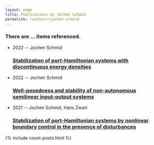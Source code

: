 ```yaml
---
layout: page
title: Publications by Jochen Schmid
permalink: /authors/jochen-schmid
---
```


<h3 id="number-posts">There are ... items referenced.</h3>
<ul class="post-list">
<li><span class='post-meta'>2022 -- Jochen Schmid</span><h3><a class='post-link' href="{{ site.baseurl }}/stabilization-of-port-hamiltonian-systems-with-discontinuous-energy-densities">Stabilization of port-Hamiltonian systems with discontinuous energy densities</a></h3></li>
<li><span class='post-meta'>2022 -- Jochen Schmid</span><h3><a class='post-link' href="{{ site.baseurl }}/well-posedness-and-stability-of-non-autonomous-semilinear-input-output-systems">Well-posedness and stability of non-autonomous semilinear input-output systems</a></h3></li>
<li><span class='post-meta'>2021 -- Jochen Schmid, Hans Zwart</span><h3><a class='post-link' href="{{ site.baseurl }}/stabilization-of-port-hamiltonian-systems-by-nonlinear-boundary-control-in-the-presence-of-disturbances">Stabilization of port-Hamiltonian systems by nonlinear boundary control in the presence of disturbances</a></h3></li>

</ul>
{% include count-posts.html %}
